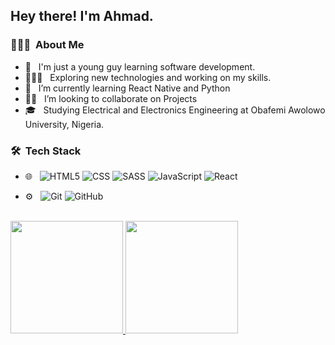<h2> Hey there! I'm Ahmad.</h2>

<h3> 👨🏻‍💻 &nbsp;About Me </h3>

- 👨 &nbsp; I'm just a young guy learning software development.
- 👨🏻‍💻 &nbsp; Exploring new technologies and working on my skills.
- 🌱 &nbsp; I’m currently learning React Native and Python
- 👯‍♂️ &nbsp; I’m looking to collaborate on Projects
- 🎓 &nbsp; Studying Electrical and Electronics Engineering at Obafemi Awolowo University, Nigeria.

<h3> 🛠 &nbsp;Tech Stack</h3>

- 🌐 &nbsp;
  ![HTML5](https://img.shields.io/badge/-HTML5-333333?style=flat&logo=HTML5)
  ![CSS](https://img.shields.io/badge/-CSS-333333?style=flat&logo=CSS3&logoColor=1572B6)
  ![SASS](https://img.shields.io/badge/-SASS-333333?style=flat&logo=SASS&logoColor=1572B6)
  ![JavaScript](https://img.shields.io/badge/-JavaScript-333333?style=flat&logo=javascript)
  ![React](https://img.shields.io/badge/-React-333333?style=flat&logo=react)
  
- ⚙️ &nbsp;
  ![Git](https://img.shields.io/badge/-Git-333333?style=flat&logo=git)
  ![GitHub](https://img.shields.io/badge/-GitHub-333333?style=flat&logo=github)

 <br />
 <a href="https://github.com/AVS1508">
  <img height="180em" src="https://github-readme-stats.vercel.app/api?username=usmahm&theme=buefy&show_icons=true" />
  <img height="180em" src="https://github-readme-stats.vercel.app/api/top-langs/?username=usmahm&theme=buefy&layout=compact" />
</a>
